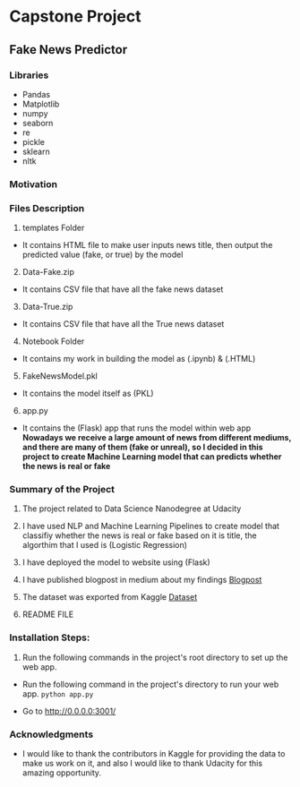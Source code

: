 # Capstone Project

## Fake News Predictor

### Libraries

- Pandas
- Matplotlib
- numpy
- seaborn
- re
- pickle
- sklearn
- nltk

### Motivation

### Files Description

1. templates Folder

- It contains HTML file to make user inputs news title, then output the predicted value (fake, or true) by the model

2.  Data-Fake.zip

- It contains CSV file that have all the fake news dataset

3.  Data-True.zip

- It contains CSV file that have all the True news dataset

4. Notebook Folder

- It contains my work in building the model as (.ipynb) & (.HTML)

5. FakeNewsModel.pkl

- It contains the model itself as (PKL)

6. app.py

- It contains the (Flask) app that runs the model within web app
  **Nowadays we receive a large amount of news from different mediums, and there are many of them (fake or unreal), so I decided in this project to create Machine Learning model that can predicts whether the news is real or fake**

### Summary of the Project

1. The project related to Data Science Nanodegree at Udacity
2. I have used NLP and Machine Learning Pipelines to create model that classifiy whether the news is real or fake based on it is title, the algorthim that I used is (Logistic Regression)
3. I have deployed the model to website using (Flask)
4. I have published blogpost in medium about my findings [Blogpost](https://hamadalassafi.medium.com/fake-news-predictor-25d130592f87)
5. The dataset was exported from Kaggle [Dataset](https://www.kaggle.com/clmentbisaillon/fake-and-real-news-dataset)

6. README FILE

### Installation Steps:

1. Run the following commands in the project's root directory to set up the web app.

- Run the following command in the project's directory to run your web app.
  `python app.py`

- Go to http://0.0.0.0:3001/

### Acknowledgments

- I would like to thank the contributors in Kaggle for providing the data to make us work on it, and also I would like to thank Udacity for this amazing opportunity.
